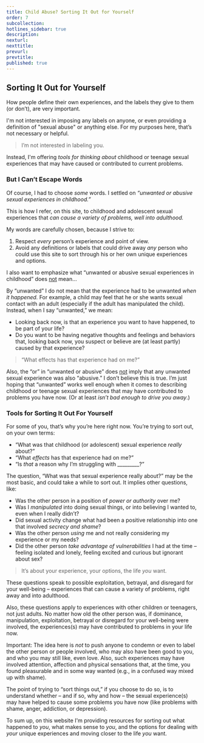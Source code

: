 ```yaml
---
title: Child Abuse? Sorting It Out for Yourself
order: 7
subcollection:
hotlines_sidebar: true
description:
nexturl:
nexttitle:
prevurl:
prevtitle:
published: true
---
```


## Sorting It Out for Yourself

How people define their own experiences, and the labels they give to them (or don’t), are very important.

I'm not interested in imposing any labels on anyone, or even providing a definition of "sexual abuse" or anything else. For my purposes here, that’s not necessary or helpful.

> I’m not interested in labeling you.

Instead, I'm offering _tools for thinking about_ childhood or teenage sexual experiences that may have caused or contributed to current problems.

### But I Can’t Escape Words

Of course, I had to choose _some_ words. I settled on _“unwanted or abusive sexual experiences in childhood.”_

This is how I refer, on this site, to childhood and adolescent sexual experiences that _can cause a variety of problems, well into adulthood._

My words are carefully chosen, because I strive to:

1.  Respect _every_ person’s experience and point of view.
2.  Avoid any definitions or labels that could drive away _any_ person who could use this site to sort through his or her own unique experiences and options.

I also want to emphasize what “unwanted or abusive sexual experiences in childhood” does <u>not</u> mean…

By “unwanted” I do not mean that the experience had to be unwanted _when it happened._ For example, a child may feel that he or she wants sexual contact with an adult (especially if the adult has manipulated the child). Instead, when I say “unwanted,” we mean:

*   Looking back now, is that an experience you want to have happened, to be part of your life?
*   Do you want to be having negative thoughts and feelings and behaviors that, looking back now, you suspect or believe are (at least partly) caused by that experience?

> “What effects has that experience had on me?”

Also, the “or” in “unwanted or abusive” does <u>not</u> imply that any unwanted sexual experience was also “abusive.” I don’t believe this is true. I’m just hoping that “unwanted” works well enough when it comes to describing childhood or teenage sexual experiences that may have contributed to problems you have now. (Or at least _isn’t bad enough to drive you away_.)

### Tools for Sorting It Out For Yourself

For some of you, that’s why you’re here right now. You’re trying to sort out, on your own terms:

*   “What was that childhood (or adolescent) sexual experience _really_ about?”
*   “What _effects_ has that experience had on me?”
*   “Is _that_ a reason why I’m struggling with _________?”

The question, “What was that sexual experience really about?” may be the most basic, and could take a while to sort out. It implies other questions, like:

*   Was the other person in a position of _power or authority_ over me?
*   Was I _manipulated_ into doing sexual things, or into believing I wanted to, even when I really didn’t?
*   Did sexual activity change what had been a positive relationship into one that involved _secrecy and shame_?
*   Was the other person _using_ me and not really considering my experience or my needs?
*   Did the other person _take advantage of vulnerabilities_ I had at the time – feeling isolated and lonely, feeling excited and curious but ignorant about sex?

> It’s about your experience, your options, the life _you_ want.

These questions speak to possible exploitation, betrayal, and disregard for your well-being – experiences that can cause a variety of problems, right away and into adulthood.

Also, these questions apply to experiences with other children or teenagers, not just adults. No matter how old the other person was, if dominance, manipulation, exploitation, betrayal or disregard for your well-being were involved, the experiences(s) may have contributed to problems in your life now.

Important: The idea here is _not_ to push anyone to condemn or even to label the other person or people involved, who may also have been good to you, and who you may still like, even love. Also, such experiences may have involved attention, affection and physical sensations that, at the time, you found pleasurable and in some way wanted (e.g., in a confused way mixed up with shame).

The point of trying to “sort things out,” if you choose to do so, is to understand whether – and if so, why and how – the sexual experience(s) may have helped to cause some problems you have now (like problems with shame, anger, addiction, or depression).

To sum up, on this website I'm providing resources for sorting out what happened to _you_, what makes sense to _you_, and the options for dealing with _your_ unique experiences and moving closer to the life _you_ want.

